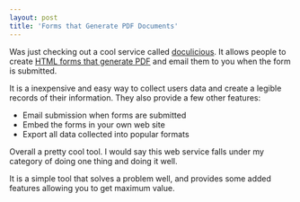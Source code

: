 ```yaml
---
layout: post
title: 'Forms that Generate PDF Documents'
---
```

Was just checking out a cool service called <a href="http://www.doculicious.com">doculicious</a>. It allows people to create <a href="http://www.doculicious.com">HTML forms that generate PDF</a> and email them to you when the form is submitted.<p></p>
It is a inexpensive and easy way to collect users data and create a legible records of their information. They also provide a few other features:
<ul class="mainlist">
	<li>Email submission when forms are submitted</li>
	<li>Embed the forms in your own web site</li>
	<li>Export all data collected into popular formats</li>
</ul>
Overall a pretty cool tool. I would say this web service falls under my category of doing one thing and doing it well.<p></p>
It is a simple tool that solves a problem well, and provides some added features allowing you to get maximum value.